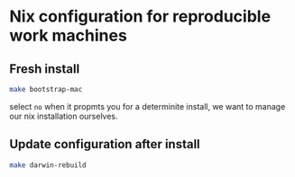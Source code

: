 # Nix configuration for reproducible work machines

## Fresh install

```sh
make bootstrap-mac
```

select `no` when it propmts you for a determinite install, we want to manage our nix installation ourselves.

## Update configuration after install

```sh
make darwin-rebuild
```
